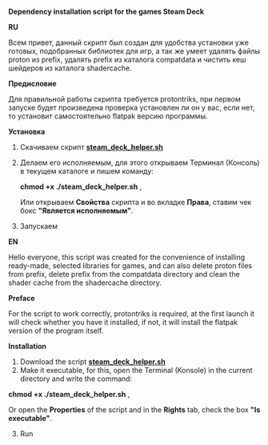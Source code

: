 **Dependency installation script for the games Steam Deck**

**RU**

Всем привет, данный скрипт был создан для удобства установки уже готовых, подобранных библиотек для игр, а так же умеет удалять файлы proton из prefix, удалять prefix из каталога compatdata и чистить кеш шейдеров из каталога shadercache.

**Предисловие**

Для правильной работы скрипта требуется protontriks, при первом запуске будет произведена проверка установлен ли он у вас, если нет, то установит самостоятельно flatpak версию программы.

**Установка**

1. Скачиваем скрипт **[steam_deck_helper.sh]([url](https://github.com/allians00758/steam_deck_helper/releases/download/dlls/steam_deck_helper.sh))**
2. Делаем его исполняемым, для этого открываем Терминал (Консоль) в текущем каталоге и пишем команду:
   
   **chmod +x ./steam_deck_helper.sh** ,
   
   Или открываем **Свойства** скрипта и во вкладке **Права**, ставим чек бокс **"Является исполняемым"**.
3. Запускаем
   
**EN**

Hello everyone, this script was created for the convenience of installing ready-made, selected libraries for games, and can also delete proton files from prefix, delete prefix from the compatdata directory and clean the shader cache from the shadercache directory.

**Preface**

For the script to work correctly, protontriks is required, at the first launch it will check whether you have it installed, if not, it will install the flatpak version of the program itself.

**Installation**

1. Download the script **[steam_deck_helper.sh]([url](https://github.com/allians00758/steam_deck_helper/releases/download/dlls/steam_deck_helper.sh))**
2. Make it executable, for this, open the Terminal (Konsole) in the current directory and write the command:

**chmod +x ./steam_deck_helper.sh** ,

Or open the **Properties** of the script and in the **Rights** tab, check the box **"Is executable"**.

3. Run
